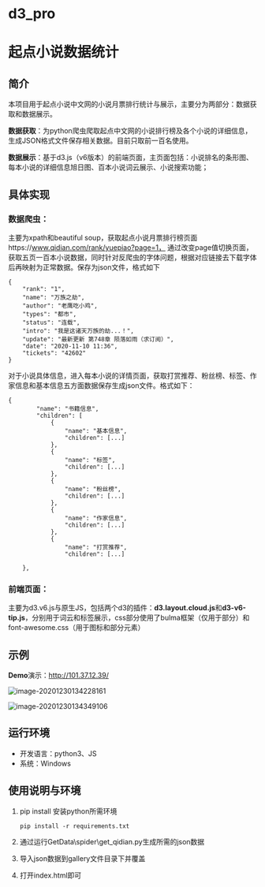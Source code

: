 # d3_pro
# 						起点小说数据统计

## 简介

本项目用于起点小说中文网的小说月票排行统计与展示，主要分为两部分：数据获取和数据展示。

**数据获取**：为python爬虫爬取起点中文网的小说排行榜及各个小说的详细信息，生成JSON格式文件保存相关数据。目前只取前一百名使用。

**数据展示**：基于d3.js（v6版本）的前端页面，主页面包括：小说排名的条形图、每本小说的详细信息旭日图、百本小说词云展示、小说搜索功能；



## 具体实现

### 数据爬虫：

主要为xpath和beautiful soup，获取起点小说月票排行榜页面https://www.qidian.com/rank/yuepiao?page=1，
通过改变page值切换页面，获取五页一百本小说数据，同时针对反爬虫的字体问题，根据对应链接去下载字体后再映射为正常数据。保存为json文件，格式如下

```
{
	"rank": "1",
    "name": "万族之劫",
    "author": "老鹰吃小鸡",
    "types": "都市",
    "status": "连载",
    "intro": "我是这诸天万族的劫...！",
    "update": "最新更新 第748章 陨落如雨（求订阅）",
    "date": "2020-11-10 11:36",
    "tickets": "42602"
}
```

对于小说具体信息，进入每本小说的详情页面，获取打赏推荐、粉丝榜、标签、作家信息和基本信息五方面数据保存生成json文件。格式如下：

```
{
        "name": "书籍信息",
        "children": [
            {
                "name": "基本信息",
                "children": [...]
            },
            {
                "name": "标签",
                "children": [...]
            },
            {
                "name": "粉丝榜",
                "children": [...]
            },
            {
                "name": "作家信息",
                "children": [...]             
            },
            {
                "name": "打赏推荐",
                "children": [...]
        
    },
```



### 前端页面：

主要为d3.v6.js与原生JS，包括两个d3的插件：**d3.layout.cloud.js**和**d3-v6-tip.js**，分别用于词云和标签展示，css部分使用了bulma框架（仅用于部分）和font-awesome.css（用于图标和部分元素）



## 示例

**Demo**演示：http://101.37.12.39/

![image-20201230134228161](.\image\image-20201230134228161.png)

![image-20201230134349106](.\image\image-20201230134349106.png)



## 运行环境

- 开发语言：python3、JS
- 系统：Windows



## 使用说明与环境

1. pip install 安装python所需环境

   ```
   pip install -r requirements.txt
   ```

   

2. 通过运行GetData\spider\get_qidian.py生成所需的json数据

3. 导入json数据到gallery文件目录下并覆盖

4. 打开index.html即可
